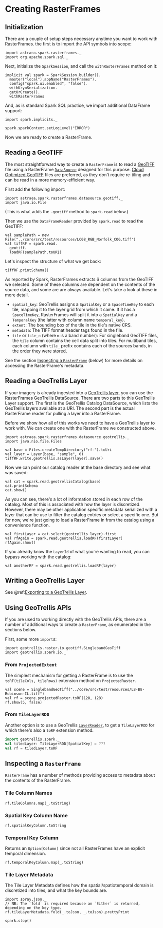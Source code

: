 # Creating&nbsp;RasterFrames

## Initialization

There are a couple of setup steps necessary anytime you want to work with RasterFrames. the first is to import the API symbols into scope:



```tut:silent
import astraea.spark.rasterframes._
import org.apache.spark.sql._
```


Next, initialize the `SparkSession`, and call the `withRasterFrames` method on it:


```tut:silent
implicit val spark = SparkSession.builder().
  master("local").appName("RasterFrames").
  config("spark.ui.enabled", "false").
  withKryoSerialization.
  getOrCreate().
  withRasterFrames
```

And, as is standard Spark SQL practice, we import additional DataFrame support:

```tut:silent
import spark.implicits._
```

```tut:invisible
spark.sparkContext.setLogLevel("ERROR")
```

Now we are ready to create a RasterFrame.

## Reading a GeoTIFF

The most straightforward way to create a `RasterFrame` is to read a [GeoTIFF](https://en.wikipedia.org/wiki/GeoTIFF)
file using a RasterFrame [`DataSource`](https://spark.apache.org/docs/latest/sql-programming-guide.html#data-sources)
designed for this purpose. [Cloud Optimized GeoTIFF](http://www.cogeo.org/) files are preferred, as they don't require re-tiling and can be read in a more memory-efficient way.

First add the following import:


```tut:silent
import astraea.spark.rasterframes.datasource.geotiff._
import java.io.File
```

(This is what adds the `.geotiff` method to `spark.read` below.)

Then we use the `DataFrameReader` provided by `spark.read` to read the GeoTIFF:


```tut:book
val samplePath = new File("../core/src/test/resources/LC08_RGB_Norfolk_COG.tiff")
val tiffRF = spark.read.
  geotiff.
  loadRF(samplePath.toURI)
```


Let's inspect the structure of what we get back:


```tut
tiffRF.printSchema()
```

As reported by Spark, RasterFrames extracts 6 columns from the GeoTIFF we selected. Some of these columns are dependent
on the contents of the source data, and some are are always available. Let's take a look at these in more detail.

* `spatial_key`: GeoTrellis assigns a `SpatialKey` or a `SpaceTimeKey` to each tile, mapping it to the layer grid from
which it came. If it has a `SpaceTimeKey`, RasterFrames will split it into a `SpatialKey` and a `TemporalKey` (the
latter with column name `temporal_key`).
* `extent`: The bounding box of the tile in the tile's native CRS.
* `metadata`: The TIFF format header tags found in the file.
* `tile` or `tile_n` (where `n` is a band number): For singleband GeoTIFF files, the `tile` column contains the cell
data split into tiles. For multiband tiles, each column with `tile_` prefix contains each of the sources bands,
in the order they were stored.

See the section [Inspecting a `RasterFrame`](#inspecting-a--code-rasterframe--code-) (below) for more details on accessing the RasterFrame's metadata.

## Reading a GeoTrellis Layer

If your imagery is already ingested into a [GeoTrellis layer](https://docs.geotrellis.io/en/latest/guide/spark.html#writing-layers),
you can use the RasterFrames GeoTrellis DataSource. There are two parts to this GeoTrellis Layer support. The first
is the GeoTrellis Catalog DataSource, which lists the GeoTrellis layers available at a URI. The second part is the actual
RasterFrame reader for pulling a layer into a RasterFrame.

Before we show how all of this works we need to have a GeoTrellis layer to work with. We can create one with the RasterFrame we constructed above.


```tut:silent
import astraea.spark.rasterframes.datasource.geotrellis._
import java.nio.file.Files

val base = Files.createTempDirectory("rf-").toUri
val layer = Layer(base, "sample", 0)
tiffRF.write.geotrellis.asLayer(layer).save()
```

Now we can point our catalog reader at the base directory and see what was saved:

```tut
val cat = spark.read.geotrellisCatalog(base)
cat.printSchema
cat.show()
```

As you can see, there's a lot of information stored in each row of the catalog. Most of this is associated with how the
layer is discretized. However, there may be other application specific metadata serialized with a layer that can be use
to filter the catalog entries or select a specific one. But for now, we're just going to load a RasterFrame in from the
catalog using a convenience function.

```tut
val firstLayer = cat.select(geotrellis_layer).first
val rfAgain = spark.read.geotrellis.loadRF(firstLayer)
rfAgain.show()
```

If you already know the `LayerId` of what you're wanting to read, you can bypass working with the catalog:

```tut
val anotherRF = spark.read.geotrellis.loadRF(layer)
```

## Writing a GeoTrellis Layer

See @ref:[Exporting to a GeoTrellis Layer](creating-rasterframes.md#exporting-to-a-geotrellis-layer).

## Using GeoTrellis APIs

If you are used to working directly with the GeoTrellis APIs, there are a number of additional ways to create a `RasterFrame`, as enumerated in the sections below.

First, some more `import`s:

```tut:silent
import geotrellis.raster.io.geotiff.SinglebandGeoTiff
import geotrellis.spark.io._
```


### From `ProjectedExtent`

The simplest mechanism for getting a RasterFrame is to use the `toRF(tileCols, tileRows)` extension method on `ProjectedRaster`.


```tut
val scene = SinglebandGeoTiff("../core/src/test/resources/L8-B8-Robinson-IL.tiff")
val rf = scene.projectedRaster.toRF(128, 128)
rf.show(5, false)
```


### From `TileLayerRDD`

Another option is to use a GeoTrellis [`LayerReader`](https://docs.geotrellis.io/en/latest/guide/tile-backends.html),
to get a `TileLayerRDD` for which there's also a `toRF` extension method.


```scala
import geotrellis.spark._
val tiledLayer: TileLayerRDD[SpatialKey] = ???
val rf = tiledLayer.toRF
```


## Inspecting a `RasterFrame`

`RasterFrame` has a number of methods providing access to metadata about the contents of the RasterFrame.

### Tile Column Names


```tut:book
rf.tileColumns.map(_.toString)
```


### Spatial Key Column Name


```tut:book
rf.spatialKeyColumn.toString
```

### Temporal Key Column

Returns an `Option[Column]` since not all RasterFrames have an explicit temporal dimension.

```tut:book
rf.temporalKeyColumn.map(_.toString)
```

### Tile Layer Metadata

The Tile Layer Metadata defines how the spatial/spatiotemporal domain is discretized into tiles, and what the key bounds are.

```tut
import spray.json._
// NB: The `fold` is required because an `Either` is returned, depending on the key type.
rf.tileLayerMetadata.fold(_.toJson, _.toJson).prettyPrint
```

```tut:invisible
spark.stop()
```


